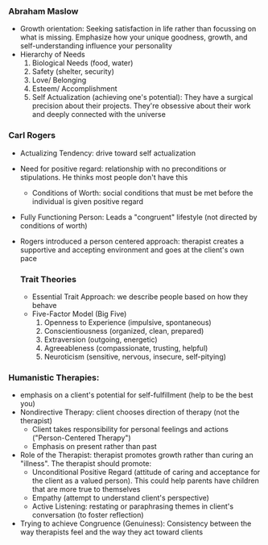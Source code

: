 ### Abraham Maslow
- Growth orientation: Seeking satisfaction in life rather than focussing on what is missing. Emphasize how your unique goodness, growth, and self-understanding influence your personality
- Hierarchy of Needs
	1. Biological Needs (food, water)
	2. Safety (shelter, security)
	3. Love/ Belonging 
	4. Esteem/ Accomplishment
	5. Self Actualization (achieving one's potential): They have a surgical precision about their projects. They're obsessive about their work and deeply connected with the universe
### Carl Rogers
- Actualizing Tendency: drive toward self actualization
- Need for positive regard: relationship with no preconditions or stipulations. He thinks most people don't have this
	- Conditions of Worth: social conditions that must be met before the individual is given positive regard
- Fully Functioning Person: Leads a "congruent" lifestyle (not directed by conditions of worth)
- Rogers introduced a person centered approach: therapist creates a supportive and accepting environment and goes at the client's own pace 

  ### Trait Theories
  - Essential Trait Approach: we describe people based on how they behave 
  - Five-Factor Model (Big Five)
	  1. Openness to Experience (impulsive, spontaneous)
	  2. Conscientiousness (organized, clean, prepared)
	  3. Extraversion (outgoing, energetic)
	  4. Agreeableness (compassionate, trusting, helpful)
	  5. Neuroticism (sensitive, nervous, insecure, self-pitying)
### Humanistic Therapies:
- emphasis on a client's potential for self-fulfillment (help to be the best you)
- Nondirective Therapy: client chooses direction of therapy (not the therapist)
	- Client takes responsibility for personal feelings and actions ("Person-Centered Therapy")
	- Emphasis on present rather than past
- Role of the Therapist: therapist promotes growth rather than curing an "illness". The therapist should promote:
	- Unconditional Positive Regard (attitude of caring and acceptance for the client as a valued person). This could help parents have children that are more true to themselves
	- Empathy (attempt to understand client's perspective)
	- Active Listening: restating or paraphrasing themes in client's conversation (to foster reflection)
- Trying to achieve Congruence (Genuiness): Consistency between the way therapists feel and the way they act toward clients